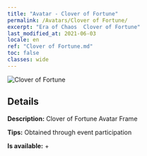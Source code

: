 ```yaml
---
title: "Avatar - Clover of Fortune"
permalink: /Avatars/Clover of Fortune/
excerpt: "Era of Chaos  Clover of Fortune"
last_modified_at: 2021-06-03
locale: en
ref: "Clover of Fortune.md"
toc: false
classes: wide
---
```

 ![Clover of Fortune](/images/a/avatarFrame_96.png)

## Details

 **Description:** Clover of Fortune Avatar Frame 

 **Tips:** Obtained through event participation 

 **Is available:**  + 

